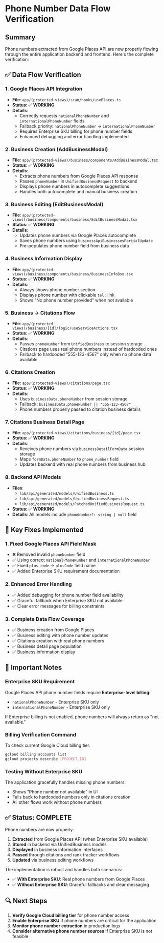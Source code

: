# Phone Number Data Flow Verification

## Summary
Phone numbers extracted from Google Places API are now properly flowing through the entire application backend and frontend. Here's the complete verification:

## ✅ Data Flow Verification

### 1. **Google Places API Integration** 
- **File**: `app/(protected-views)/scan/hooks/usePlaces.ts`
- **Status**: ✅ **WORKING**
- **Details**: 
  - Correctly requests `nationalPhoneNumber` and `internationalPhoneNumber` fields
  - Fallback priority: `nationalPhoneNumber` → `internationalPhoneNumber`
  - Requires Enterprise SKU billing for phone number fields
  - Enhanced debugging and error handling implemented

### 2. **Business Creation (AddBusinessModal)**
- **File**: `app/(protected-views)/business/components/AddBusinessModal.tsx`
- **Status**: ✅ **WORKING**
- **Details**:
  - Extracts phone numbers from Google Places API response
  - Passes `phoneNumber` in `UnifiedBusinessRequest` to backend
  - Displays phone numbers in autocomplete suggestions
  - Handles both autocomplete and manual business creation

### 3. **Business Editing (EditBusinessModal)**
- **File**: `app/(protected-views)/business/components/business/EditBusinessModal.tsx`
- **Status**: ✅ **WORKING**
- **Details**:
  - Updates phone numbers via Google Places autocomplete
  - Saves phone numbers using `businessApiBusinessesPartialUpdate`
  - Pre-populates phone number field from business data

### 4. **Business Information Display**
- **File**: `app/(protected-views)/business/components/business/BusinessInfoBox.tsx`
- **Status**: ✅ **WORKING**
- **Details**:
  - Always shows phone number section
  - Displays phone number with clickable `tel:` link
  - Shows "No phone number provided" when not available

### 5. **Business → Citations Flow**
- **File**: `app/(protected-views)/business/[id]/logic/useServiceActions.tsx`
- **Status**: ✅ **WORKING**
- **Details**:
  - Passes `phoneNumber` from `UnifiedBusiness` to session storage
  - Citations page uses real phone numbers instead of hardcoded ones
  - Fallback to hardcoded "555-123-4567" only when no phone data available

### 6. **Citations Creation**
- **File**: `app/(protected-views)/citations/page.tsx`
- **Status**: ✅ **WORKING**
- **Details**:
  - Uses `businessData.phoneNumber` from session storage
  - Fallback: `businessData.phoneNumber || "555-123-4567"`
  - Phone numbers properly passed to citation business details

### 7. **Citations Business Detail Page**
- **File**: `app/(protected-views)/citations/business/[id]/page.tsx`
- **Status**: ✅ **WORKING**
- **Details**:
  - Receives phone numbers via `businessDetailFormData` session storage
  - Maps `formData.phoneNumber` to `phone_number` field
  - Updates backend with real phone numbers from business hub

### 8. **Backend API Models**
- **Files**: 
  - `lib/api/generated/models/UnifiedBusiness.ts`
  - `lib/api/generated/models/UnifiedBusinessRequest.ts`
  - `lib/api/generated/models/PatchedUnifiedBusinessRequest.ts`
- **Status**: ✅ **WORKING**
- **Details**: All models include `phoneNumber?: string | null` field

## 🔧 Key Fixes Implemented

### 1. **Fixed Google Places API Field Mask**
- ❌ Removed invalid `phoneNumber` field
- ✅ Using correct `nationalPhoneNumber` and `internationalPhoneNumber`
- ✅ Fixed `plus_code` → `plusCode` field name
- ✅ Added Enterprise SKU requirement documentation

### 2. **Enhanced Error Handling**
- ✅ Added debugging for phone number field availability
- ✅ Graceful fallback when Enterprise SKU not available
- ✅ Clear error messages for billing constraints

### 3. **Complete Data Flow Coverage**
- ✅ Business creation from Google Places
- ✅ Business editing with phone number updates
- ✅ Citations creation with real phone numbers
- ✅ Business detail page population
- ✅ Business information display

## 🚨 Important Notes

### **Enterprise SKU Requirement**
Google Places API phone number fields require **Enterprise-level billing**:
- `nationalPhoneNumber` - Enterprise SKU only
- `internationalPhoneNumber` - Enterprise SKU only

If Enterprise billing is not enabled, phone numbers will always return as "not available."

### **Billing Verification Command**
To check current Google Cloud billing tier:
```bash
gcloud billing accounts list
gcloud projects describe [PROJECT_ID]
```

### **Testing Without Enterprise SKU**
The application gracefully handles missing phone numbers:
- Shows "Phone number not available" in UI
- Falls back to hardcoded numbers only in citations creation
- All other flows work without phone numbers

## ✅ **Status: COMPLETE**

Phone numbers are now properly:
1. **Extracted** from Google Places API (when Enterprise SKU available)
2. **Stored** in backend via UnifiedBusiness models
3. **Displayed** in business information interfaces
4. **Passed** through citations and rank tracker workflows
5. **Updated** via business editing workflows

The implementation is robust and handles both scenarios:
- ✅ **With Enterprise SKU**: Real phone numbers from Google Places
- ✅ **Without Enterprise SKU**: Graceful fallbacks and clear messaging

## 🔍 Next Steps

1. **Verify Google Cloud billing tier** for phone number access
2. **Enable Enterprise SKU** if phone numbers are critical for the application
3. **Monitor phone number extraction** in production logs
4. **Consider alternative phone number sources** if Enterprise SKU is not feasible 
